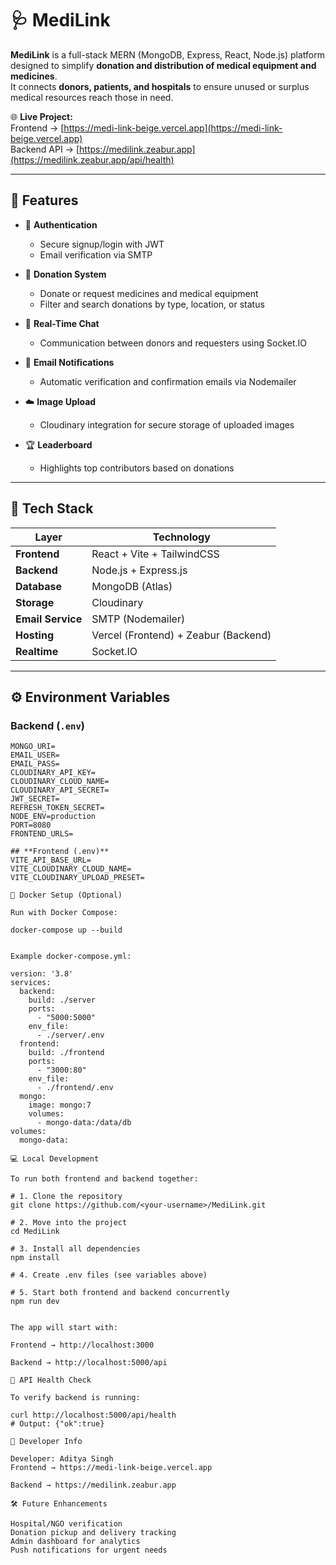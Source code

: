 # 🩺 MediLink

**MediLink** is a full-stack MERN (MongoDB, Express, React, Node.js) platform designed to simplify **donation and distribution of medical equipment and medicines**.  
It connects **donors, patients, and hospitals** to ensure unused or surplus medical resources reach those in need.

🌐 **Live Project:**  
Frontend → [https://medi-link-beige.vercel.app](https://medi-link-beige.vercel.app)  
Backend API → [https://medilink.zeabur.app](https://medilink.zeabur.app/api/health)

---

## 🚀 Features

- 👤 **Authentication**
  - Secure signup/login with JWT
  - Email verification via SMTP

- 💊 **Donation System**
  - Donate or request medicines and medical equipment
  - Filter and search donations by type, location, or status

- 💬 **Real-Time Chat**
  - Communication between donors and requesters using Socket.IO

- 📨 **Email Notifications**
  - Automatic verification and confirmation emails via Nodemailer

- ☁️ **Image Upload**
  - Cloudinary integration for secure storage of uploaded images

- 🏆 **Leaderboard**
  - Highlights top contributors based on donations

---

## 🧱 Tech Stack

| Layer | Technology |
|-------|-------------|
| **Frontend** | React + Vite + TailwindCSS |
| **Backend** | Node.js + Express.js |
| **Database** | MongoDB (Atlas) |
| **Storage** | Cloudinary |
| **Email Service** | SMTP (Nodemailer) |
| **Hosting** | Vercel (Frontend) + Zeabur (Backend) |
| **Realtime** | Socket.IO |

---

## ⚙️ Environment Variables

### **Backend (`.env`)**
```env
MONGO_URI=
EMAIL_USER=
EMAIL_PASS=
CLOUDINARY_API_KEY=
CLOUDINARY_CLOUD_NAME=
CLOUDINARY_API_SECRET=
JWT_SECRET=
REFRESH_TOKEN_SECRET=
NODE_ENV=production
PORT=8080
FRONTEND_URLS=

## **Frontend (.env)**
VITE_API_BASE_URL=
VITE_CLOUDINARY_CLOUD_NAME=
VITE_CLOUDINARY_UPLOAD_PRESET=

🐳 Docker Setup (Optional)

Run with Docker Compose:

docker-compose up --build


Example docker-compose.yml:

version: '3.8'
services:
  backend:
    build: ./server
    ports:
      - "5000:5000"
    env_file:
      - ./server/.env
  frontend:
    build: ./frontend
    ports:
      - "3000:80"
    env_file:
      - ./frontend/.env
  mongo:
    image: mongo:7
    volumes:
      - mongo-data:/data/db
volumes:
  mongo-data:

💻 Local Development

To run both frontend and backend together:

# 1. Clone the repository
git clone https://github.com/<your-username>/MediLink.git

# 2. Move into the project
cd MediLink

# 3. Install all dependencies
npm install

# 4. Create .env files (see variables above)

# 5. Start both frontend and backend concurrently
npm run dev


The app will start with:

Frontend → http://localhost:3000

Backend → http://localhost:5000/api

🧠 API Health Check

To verify backend is running:

curl http://localhost:5000/api/health
# Output: {"ok":true}

💬 Developer Info

Developer: Aditya Singh
Frontend → https://medi-link-beige.vercel.app

Backend → https://medilink.zeabur.app

🛠️ Future Enhancements

Hospital/NGO verification
Donation pickup and delivery tracking
Admin dashboard for analytics
Push notifications for urgent needs
